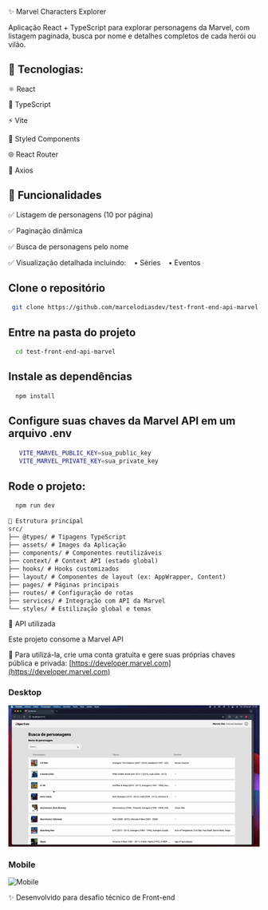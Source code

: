✨ Marvel Characters Explorer

Aplicação React + TypeScript para explorar personagens da Marvel, com listagem paginada, busca por nome e detalhes completos de cada herói ou vilão.


## 🚀 Tecnologias:

⚛️ React

📘 TypeScript

⚡ Vite

💅 Styled Components

🌐 React Router

🔗 Axios





## 📌 Funcionalidades


✅ Listagem de personagens (10 por página)

✅ Paginação dinâmica

✅ Busca de personagens pelo nome

✅ Visualização detalhada incluindo:
   • Séries
   • Eventos

## Clone o repositório

```bash
 git clone https://github.com/marcelodiasdev/test-front-end-api-marvel.git
```


## Entre na pasta do projeto

```bash
  cd test-front-end-api-marvel
```



## Instale as dependências

```bash
  npm install
```

    




## Configure suas chaves da Marvel API em um arquivo .env

```bash
   VITE_MARVEL_PUBLIC_KEY=sua_public_key
   VITE_MARVEL_PRIVATE_KEY=sua_private_key 
```


## Rode o projeto:

```bash
  npm run dev
```

```text
📂 Estrutura principal
src/
├── @types/ # Tipagens TypeScript
├── assets/ # Images da Aplicação
├── components/ # Componentes reutilizáveis
├── context/ # Context API (estado global)
├── hooks/ # Hooks customizados
├── layout/ # Componentes de layout (ex: AppWrapper, Content)
├── pages/ # Páginas principais
├── routes/ # Configuração de rotas
├── services/ # Integração com API da Marvel
└── styles/ # Estilização global e temas
```


📖 API utilizada

Este projeto consome a Marvel API


🔑 Para utilizá-la, crie uma conta gratuita e gere suas próprias chaves pública e privada: [https://developer.marvel.com](https://developer.marvel.com)


### Desktop
![Desktop](src/assets/desktop.gif)

### Mobile
![Mobile](src/assets/mobile.gif)

✨ Desenvolvido para desafio técnico de Front-end
